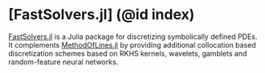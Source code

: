 # [FastSolvers.jl] (@id index)

[FastSolvers.jl](https://github.com/SciML/FastSolvers.jl) is a Julia package for discretizing symbolically defined PDEs. It complements [MethodOfLines.jl](https://github.com/SciML/FastSolvers.jl) by providing additional collocation based discretization schemes based on RKHS kernels, wavelets, gamblets and random-feature neural networks.
